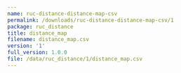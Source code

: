 ```yaml
---
name: ruc-distance-distance-map-csv
permalink: /downloads/ruc-distance-distance-map-csv/1
package: ruc_distance
title: distance_map
filename: distance_map.csv
version: '1'
full_version: 1.0.0
file: /data/ruc_distance/1/distance_map.csv
---
```

